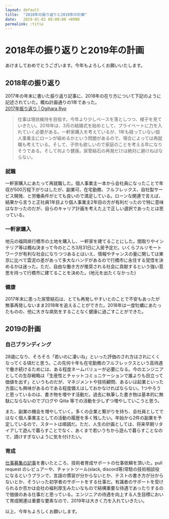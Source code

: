 ```yaml
---
layout: default
title:  "2018年の振り返りと2019年の計画"
date:   2019-01-01 00:00:00 +0900
permalink: :title
---
```


# 2018年の振り返りと2019年の計画

あけましておめでとうございます。今年もよろしくお願いいたします。

## 2018年の振り返り

2017年の年末に書いた振り返り記事に、2018年の在り方について下記のように記述されていた。概ね計画通りの1年であった。  
[2017年振り返り | Ogihara Ryo](http://ogihara-ryo.herokuapp.com/blogs/15)

>仕事は現状維持を目指す。今年より少しペースを落としつつ、様子を見ていきたい。2018年は、3月の結婚式を始めとして、プライベートに力を入れていく必要がある。一軒家購入を考えているが、1年も経っていない個人事業主にローンが組めるかという問題があるので、場合によっては再就職も考えている。そして、子供も欲しいので家庭のことを考える年になりそうである。そして何より健康。尿管結石の再発だけは絶対に避けねばならない。

### 就職

一軒家購入にあたって再就職した。個人事業主一本から会社員になったことで年収が500万程下がりはしたが、副業可、在宅勤務、フルフレックス、自社製サービス開発、と労働条件がとても良いので満足している。ローンな関連で言えば、結果から言うと正社員1年目より個人事業主2年目の方が有利だったので特に意味はなかったのだが、自らのキャリア計画を考えた上で正しい選択であったとは思っている。

### 一軒家購入

地元の福岡県行橋市の土地を購入し、一軒家を建てることにした。間取りやインテリア等は概ね決まって今のところ3月31日に入居予定だ。いくらフルリモートワークが有利な社会になりつつあるとはいえ、情報やチャンスの量に関しては東京に比べて雲泥の差があって多大なハンデがあるので行橋市に永住する覚悟を決めるかは迷った。ただ、自由な働き方が推奨される社会に貢献するという強い意思を持って行橋市に建てることを決めた。(地元を出たくなかった)

### 健康

2017年末に患った尿管結石は、とても再発しやすいとのことで不安もあったが無事再発しないまま2018年を追えることができた。2018年は一度牡蠣にあたったものの、他に大きな病気をすることなく健康に過ごすことができた。


## 2019の計画

### 自己ブランディング

28歳になり、そろそろ「若いのに凄いね」といった評価のされ方はされにくくなってくる頃だと思う。この先何十年も在宅勤務のフルフレックスという高待遇で働き続けるためには、ある程度ネームバリューが必要になる。今のエンジニアとしての生存戦略は「生産性とチャットコミュニケーションで誰よりも目立って価値を出す」というものだが、マネジメントや技術顧問、あるいは起業といった方面にも興味があるのである程度備えはしておかなければならない。1つやろうと思っているのは、書き物を増やす活動だ。過去に執筆した書き物は基本的に無駄にならないのでブログや Qiita 等での活動を少しずつ増やしていこうと思う。

また、副業の機会を増やしていく。多くの企業と繋がりを持ち、会社員としてではなく個人事業主としての活動の履歴を多く残したい。年始から2件の副業を予定しているので、スタートは順調だ。ただ、人生の計画としては、将来早期リタイアして遊んで暮らすことでなく、あくまで若いうちから遊んで暮らすことなので、請けすぎないように気を付けたい。

### 育成

[仕事募集の記事](https://ogihara-ryo.github.io/business)を書いたところ、技術者育成サポートの仕事依頼を頂いた。pull request のレビュアーや、チャットツール(slack, discord等)常駐の技術相談役になるというプランで、言語の慣習が分からないとか、テストの書き方が分からないとか、そういった初学者のサポートをする仕事だ。有識者のサポートを受けられるか否かは会社の福利厚生みたいなもので結構重要な待遇であったりするので価値のある仕事だと思っている。エンジニアの待遇を向上する人生目標において育成関連は重要な要素なので、2019年は大きく力を入れていきたい。

以上、今年もよろしくお願いします。
